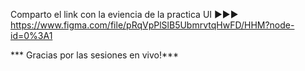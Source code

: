 Comparto el link con la eviencia de la practica UI ►►► https://www.figma.com/file/pRqVpPlSlB5UbmrvtqHwFD/HHM?node-id=0%3A1

*** Gracias por las sesiones en vivo!***
